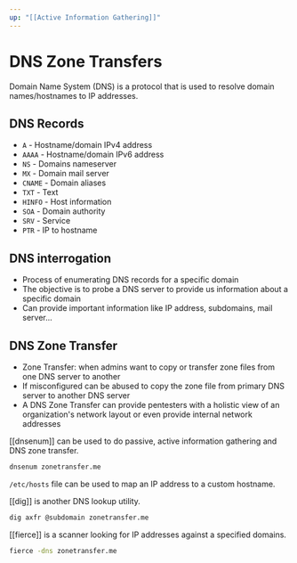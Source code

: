 ```yaml
---
up: "[[Active Information Gathering]]"
---
```


# DNS Zone Transfers

Domain Name System (DNS) is a protocol that is used to resolve domain names/hostnames to IP addresses.

## DNS Records

- `A` - Hostname/domain IPv4 address
- `AAAA` - Hostname/domain IPv6 address
- `NS` - Domains nameserver
- `MX` - Domain mail server
- `CNAME` - Domain aliases
- `TXT` - Text
- `HINFO` - Host information
- `SOA` - Domain authority
- `SRV` - Service
- `PTR` - IP to hostname

## DNS interrogation

- Process of enumerating DNS records for a specific domain
- The objective is to probe a DNS server to provide us information about a specific domain
- Can provide important information like IP address, subdomains, mail server...

## DNS Zone Transfer

- Zone Transfer: when admins want to copy or transfer zone files from one DNS server to another
- If misconfigured can be abused to copy the zone file from primary DNS server to another DNS server
- A DNS Zone Transfer can provide pentesters with a holistic view of an organization's network layout or even provide internal network addresses

 [[dnsenum]] can be used to do passive, active information gathering and DNS zone transfer.

```bash
dnsenum zonetransfer.me
```

`/etc/hosts` file can be used to map an IP address to a custom hostname.

[[dig]] is another DNS lookup utility.

```bash
dig axfr @subdomain zonetransfer.me
```

[[fierce]] is a scanner looking for IP addresses against a specified domains.

```bash
fierce -dns zonetransfer.me
```
